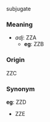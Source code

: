 subjugate
### Meaning
+ _adj_: ZZA
    + __eg__: ZZB

### Origin

ZZC

### Synonym

__eg__: ZZD

+ ZZE


